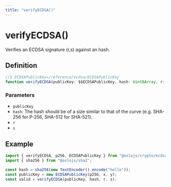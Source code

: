 ```yaml
---
title: "verifyECDSA()"
---
```


# verifyECDSA()

Verifies an ECDSA signature (r,s) against an hash.

## Definition

```ts
//$ ECDSAPublicKey=/reference/ecdsa/ECDSAPublicKey
function verifyECDSA(publicKey: $$ECDSAPublicKey, hash: Uint8Array, r: bigint, s: bigint): boolean;
```

### Parameters

- `publicKey`
- `hash`: The hash should be of a size similar to that of the curve (e.g. SHA-256 for P-256, SHA-512 for SHA-521).
- `r`
- `s`

## Example

```ts
import { verifyECDSA, p256, ECDSAPublicKey } from "@oslojs/crypto/ecdsa";
import { sha256 } from "@oslojs/sha2";

const hash = sha256(new TextEncoder().encode("hello"));
const publicKey = new ECDSAPublicKey(p256, x, y);
const valid = verifyECDSA(publicKey, hash, r, s);
```
